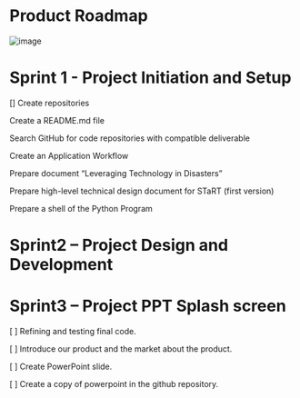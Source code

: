 # Product Roadmap

![image](https://user-images.githubusercontent.com/111323403/200144592-546201e1-ffcf-4f89-ae07-fd7fe5dbe6a7.png)

# Sprint 1 - Project Initiation and Setup

[] Create repositories

Create a README.md file

Search GitHub for code repositories with compatible deliverable

Create an Application Workflow

Prepare document “Leveraging Technology in Disasters”

Prepare high-level technical design document for STaRT (first version)

Prepare a shell of the Python Program
 
 
# Sprint2 – Project Design and Development


    
# Sprint3 – Project PPT Splash screen 

[ ] Refining and testing final code.

[ ] Introduce our product and the market about the product.

[ ] Create PowerPoint slide.

[ ] Create a copy of powerpoint in the github repository.
